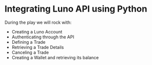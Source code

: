 # Integrating Luno API using Python
During the play we will rock with:
- Creating a Luno Account
- Authenticating through the API
- Defining a Trade
- Retrieving a Trade Details
- Canceling a Trade
- Creating a Wallet and retrieving its balance
